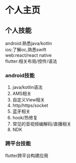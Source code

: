 # 个人主页

## 个人技能
android:熟悉java/kotlin  
ios:了解oc,熟悉swift  
web:react/react native  
flutter:相关布局/控件/语法

### android技能
1. java/kotlin语法
1. AMS相关
1. 自定义View相关
1. http/https/socket
1. 蓝牙相关
1. hook/热修复
1. 常见的音视频编解码/直播相关
1. NDK

### 跨平台技能
flutter跨平台构建应用
